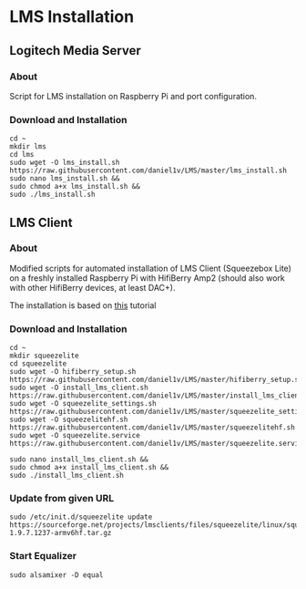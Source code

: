 # LMS Installation
## Logitech Media Server
### About
Script for LMS installation on Raspberry Pi and port configuration.
### Download and Installation


```
cd ~
mkdir lms
cd lms
sudo wget -O lms_install.sh https://raw.githubusercontent.com/daniel1v/LMS/master/lms_install.sh
sudo nano lms_install.sh &&
sudo chmod a+x lms_install.sh &&
sudo ./lms_install.sh
```

## LMS Client
### About
Modified scripts for automated installation of LMS Client (Squeezebox Lite) on a freshly installed Raspberry Pi with HifiBerry Amp2 (should also work with other HifiBerry devices, at least DAC+).

The installation is based on [this](http://www.gerrelt.nl/RaspberryPi/wordpress/tutorial-installing-squeezelite-player-on-raspbian) tutorial

### Download and Installation
```
cd ~
mkdir squeezelite
cd squeezelite
sudo wget -O hifiberry_setup.sh https://raw.githubusercontent.com/daniel1v/LMS/master/hifiberry_setup.sh
sudo wget -O install_lms_client.sh https://raw.githubusercontent.com/daniel1v/LMS/master/install_lms_client.sh
sudo wget -O squeezelite_settings.sh https://raw.githubusercontent.com/daniel1v/LMS/master/squeezelite_settings.sh
sudo wget -O squeezelitehf.sh https://raw.githubusercontent.com/daniel1v/LMS/master/squeezelitehf.sh
sudo wget -O squeezelite.service https://raw.githubusercontent.com/daniel1v/LMS/master/squeezelite.service

sudo nano install_lms_client.sh &&
sudo chmod a+x install_lms_client.sh &&
sudo ./install_lms_client.sh
```

### Update from given URL
```
sudo /etc/init.d/squeezelite update https://sourceforge.net/projects/lmsclients/files/squeezelite/linux/squeezelite-1.9.7.1237-armv6hf.tar.gz

```
### Start Equalizer
```
sudo alsamixer -D equal
```
